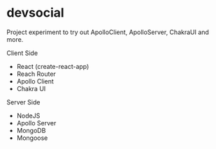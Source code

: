 # devsocial
Project experiment to try out ApolloClient, ApolloServer, ChakraUI and more.

Client Side
- React (create-react-app)
- Reach Router
- Apollo Client
- Chakra UI

Server Side
- NodeJS
- Apollo Server
- MongoDB
- Mongoose
